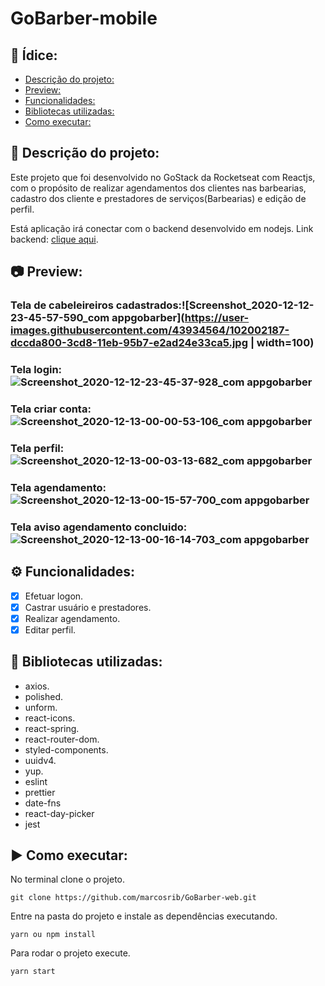 # GoBarber-mobile

## :page_with_curl: Ídice:
  - [Descrição do projeto:](#memo-descrição-do-projeto)
  - [Preview:](#camera-preview)
  - [Funcionalidades:](#gear-funcionalidades)
  - [Bibliotecas utilizadas:](#file_folder-bibliotecas-utilizadas)
  - [Como executar:](#arrow_forward-como-executar)

## :memo: Descrição do projeto:

Este projeto que foi desenvolvido no GoStack da Rocketseat com Reactjs, com o propósito de realizar agendamentos dos clientes nas barbearias, cadastro dos cliente e prestadores de serviços(Barbearias) e edição de perfil.

Está aplicação irá conectar com o backend desenvolvido em nodejs.
Link backend: [clique aqui](https://github.com/marcosrib/gobarber-backend).

## :camera: Preview:

### Tela de cabeleireiros cadastrados:![Screenshot_2020-12-12-23-45-57-590_com appgobarber](https://user-images.githubusercontent.com/43934564/102002187-dccda800-3cd8-11eb-95b7-e2ad24e33ca5.jpg | width=100)
### Tela login:![Screenshot_2020-12-12-23-45-37-928_com appgobarber](https://user-images.githubusercontent.com/43934564/102002188-dd663e80-3cd8-11eb-93b7-795e3c88bda2.jpg)
### Tela criar conta:![Screenshot_2020-12-13-00-00-53-106_com appgobarber](https://user-images.githubusercontent.com/43934564/102002189-ddfed500-3cd8-11eb-9cbb-2b05a5f0a20d.jpg)
### Tela perfil:![Screenshot_2020-12-13-00-03-13-682_com appgobarber](https://user-images.githubusercontent.com/43934564/102002190-de976b80-3cd8-11eb-9a44-a694898645ef.jpg)
### Tela agendamento:![Screenshot_2020-12-13-00-15-57-700_com appgobarber](https://user-images.githubusercontent.com/43934564/102002191-de976b80-3cd8-11eb-9cf2-4c8aa3be1146.jpg)
### Tela aviso agendamento concluido:![Screenshot_2020-12-13-00-16-14-703_com appgobarber](https://user-images.githubusercontent.com/43934564/102002192-df300200-3cd8-11eb-99ed-6d08cb05049f.jpg)


## :gear: Funcionalidades:

- [X] Efetuar logon.
- [X] Castrar usuário e prestadores.
- [X] Realizar agendamento.
- [X] Editar perfil.
## :file_folder: Bibliotecas utilizadas:
- axios.
- polished.
- unform.
- react-icons.
- react-spring.
- react-router-dom.
- styled-components.
- uuidv4.
- yup.
- eslint
- prettier
- date-fns
- react-day-picker
- jest
## :arrow_forward: Como executar:
No terminal clone o projeto.
```
git clone https://github.com/marcosrib/GoBarber-web.git
```
Entre na pasta do projeto e instale as dependências executando.
```
yarn ou npm install
```
Para rodar o projeto execute.

```
yarn start
```

